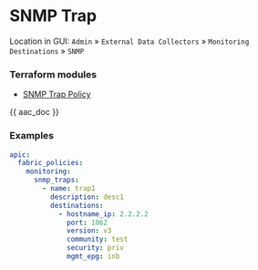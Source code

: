 # SNMP Trap

Location in GUI:
`Admin` » `External Data Collectors` » `Monitoring Destinations` » `SNMP`

### Terraform modules

* [SNMP Trap Policy](https://registry.terraform.io/modules/netascode/snmp-trap-policy/aci/latest)

{{ aac_doc }}
### Examples

```yaml
apic:
  fabric_policies:
    monitoring:
      snmp_traps:
        - name: trap1
          description: desc1
          destinations:
            - hostname_ip: 2.2.2.2
              port: 1062
              version: v3
              community: test
              security: priv
              mgmt_epg: inb
```
